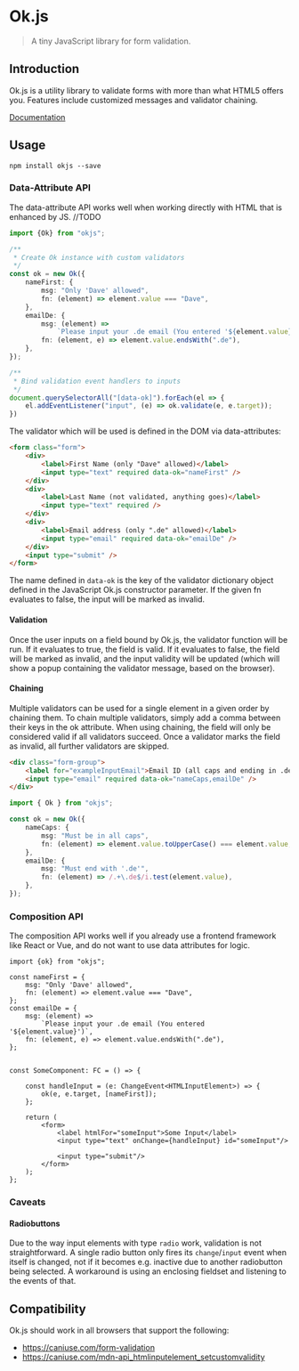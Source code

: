 # Ok.js

> A tiny JavaScript library for form validation.

## Introduction

Ok.js is a utility library to validate forms with more than what HTML5 offers you. Features include customized messages and validator chaining.

[Documentation](https://felixrilling.github.io/ok/)

## Usage

```shell
npm install okjs --save
```

### Data-Attribute API

The data-attribute API works well when working directly with HTML that is enhanced by JS. //TODO

```typescript
import {Ok} from "okjs";

/**
 * Create Ok instance with custom validators
 */
const ok = new Ok({
	nameFirst: {
		msg: "Only 'Dave' allowed",
		fn: (element) => element.value === "Dave",
	},
	emailDe: {
		msg: (element) =>
			`Please input your .de email (You entered '${element.value}')`,
		fn: (element, e) => element.value.endsWith(".de"),
	},
});

/**
 * Bind validation event handlers to inputs
 */
document.querySelectorAll("[data-ok]").forEach(el => {
	el.addEventListener("input", (e) => ok.validate(e, e.target));
})
```

The validator which will be used is defined in the DOM via data-attributes:

```html
<form class="form">
	<div>
		<label>First Name (only "Dave" allowed)</label>
		<input type="text" required data-ok="nameFirst" />
	</div>
	<div>
		<label>Last Name (not validated, anything goes)</label>
		<input type="text" required />
	</div>
	<div>
		<label>Email address (only ".de" allowed)</label>
		<input type="email" required data-ok="emailDe" />
	</div>
	<input type="submit" />
</form>
```

The name defined in `data-ok` is the key of the validator dictionary object defined in the JavaScript Ok.js constructor parameter. If the given fn evaluates to false, the input will be marked as invalid.

#### Validation

Once the user inputs on a field bound by Ok.js, the validator function will be run. If it evaluates to true, the field is valid. If it evaluates to false, the field will be marked as invalid, and the input validity will be updated (which will show a popup containing the validator message, based on the browser).

#### Chaining

Multiple validators can be used for a single element in a given order by chaining them. To chain multiple validators, simply add a comma between their keys in the ok attribute. When using chaining, the field will only be considered valid if all validators succeed. Once a validator marks the field as invalid, all further validators are skipped.

```html
<div class="form-group">
	<label for="exampleInputEmail">Email ID (all caps and ending in .de)</label>
	<input type="email" required data-ok="nameCaps,emailDe" />
</div>
```

```typescript
import { Ok } from "okjs";

const ok = new Ok({
	nameCaps: {
		msg: "Must be in all caps",
		fn: (element) => element.value.toUpperCase() === element.value,
	},
	emailDe: {
		msg: "Must end with '.de'",
		fn: (element) => /.+\.de$/i.test(element.value),
	},
});
```

### Composition API

The composition API works well if you already use a frontend framework like React or Vue, and do not want to use data attributes for logic.

```tsx
import {ok} from "okjs";

const nameFirst = {
    msg: "Only 'Dave' allowed",
    fn: (element) => element.value === "Dave",
};
const emailDe = {
    msg: (element) =>
        `Please input your .de email (You entered '${element.value}')`,
    fn: (element, e) => element.value.endsWith(".de"),
};


const SomeComponent: FC = () => {

    const handleInput = (e: ChangeEvent<HTMLInputElement>) => {
        ok(e, e.target, [nameFirst]);
    };

    return (
        <form>
            <label htmlFor="someInput">Some Input</label>
            <input type="text" onChange={handleInput} id="someInput"/>

            <input type="submit"/>
        </form>
    );
};

```

### Caveats

#### Radiobuttons

Due to the way input elements with type `radio` work, validation is not straightforward. A single radio button only fires its `change`/`input` event when itself is changed, not if it becomes e.g. inactive due to another radiobutton being selected. A workaround is using an enclosing fieldset and listening to the events of that.

## Compatibility

Ok.js should work in all browsers that support the following:

-   <https://caniuse.com/form-validation>
-   <https://caniuse.com/mdn-api_htmlinputelement_setcustomvalidity>
